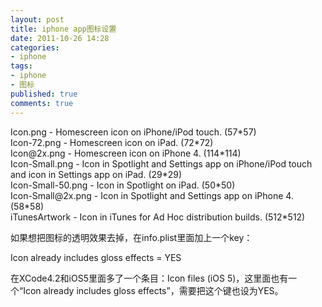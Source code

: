 ```yaml
---
layout: post
title: iphone app图标设置
date: 2011-10-26 14:28
categories:
- iphone
tags:
- iphone
- 图标
published: true
comments: true
---
```

<p><p>Icon.png - Homescreen icon on iPhone/iPod touch. (57*57)<br />Icon-72.png - Homescreen icon on iPad. (72*72)<br />Icon@2x.png - Homescreen icon on iPhone 4. (114*114)<br />Icon-Small.png - Icon in Spotlight and Settings app on iPhone/iPod touch and icon in Settings app on iPad. (29*29)<br />Icon-Small-50.png - Icon in Spotlight on iPad. (50*50)<br />Icon-Small@2x.png - Icon in Spotlight and Settings app on iPhone 4. (58*58)<br />iTunesArtwork - Icon in iTunes for Ad Hoc distribution builds. (512*512)</p>
<p>如果想把图标的透明效果去掉，在info.plist里面加上一个key：</p>
<p>Icon already includes gloss effects = YES</p>
<p>在XCode4.2和iOS5里面多了一个条目：Icon files (iOS 5)，这里面也有一个“Icon already includes gloss effects”，需要把这个键也设为YES。</p></p>
